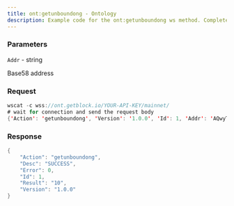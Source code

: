 ```yaml
---
title: ont:getunboundong - Ontology
description: Example code for the ont:getunboundong ws method. Сomplete guide on how to use ont:getunboundong ws in GetBlock.io Web3 documentation.
---
```


### Parameters


`Addr` - string

Base58 address

### Request

``` java
wscat -c wss://ont.getblock.io/YOUR-API-KEY/mainnet/ 
# wait for connection and send the request body 
{'Action': 'getunboundong', 'Version': '1.0.0', 'Id': 1, 'Addr': 'AQwyT6CWUNn8yKVdXpvi7wwWtEJnqri7vW'}
```

###  Response

``` java
{
    "Action": "getunboundong",
    "Desc": "SUCCESS",
    "Error": 0,
    "Id": 1,
    "Result": "10",
    "Version": "1.0.0"
}
```

